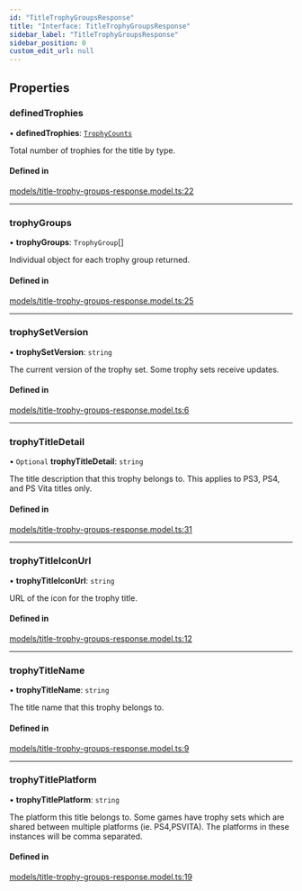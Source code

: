 ```yaml
---
id: "TitleTrophyGroupsResponse"
title: "Interface: TitleTrophyGroupsResponse"
sidebar_label: "TitleTrophyGroupsResponse"
sidebar_position: 0
custom_edit_url: null
---
```


## Properties

### definedTrophies

• **definedTrophies**: [`TrophyCounts`](TrophyCounts)

Total number of trophies for the title by type.

#### Defined in

[models/title-trophy-groups-response.model.ts:22](https://github.com/wescopeland/psn-api/blob/e03f8b1/src/models/title-trophy-groups-response.model.ts#L22)

---

### trophyGroups

• **trophyGroups**: `TrophyGroup`[]

Individual object for each trophy group returned.

#### Defined in

[models/title-trophy-groups-response.model.ts:25](https://github.com/wescopeland/psn-api/blob/e03f8b1/src/models/title-trophy-groups-response.model.ts#L25)

---

### trophySetVersion

• **trophySetVersion**: `string`

The current version of the trophy set. Some trophy sets receive updates.

#### Defined in

[models/title-trophy-groups-response.model.ts:6](https://github.com/wescopeland/psn-api/blob/e03f8b1/src/models/title-trophy-groups-response.model.ts#L6)

---

### trophyTitleDetail

• `Optional` **trophyTitleDetail**: `string`

The title description that this trophy belongs to.
This applies to PS3, PS4, and PS Vita titles only.

#### Defined in

[models/title-trophy-groups-response.model.ts:31](https://github.com/wescopeland/psn-api/blob/e03f8b1/src/models/title-trophy-groups-response.model.ts#L31)

---

### trophyTitleIconUrl

• **trophyTitleIconUrl**: `string`

URL of the icon for the trophy title.

#### Defined in

[models/title-trophy-groups-response.model.ts:12](https://github.com/wescopeland/psn-api/blob/e03f8b1/src/models/title-trophy-groups-response.model.ts#L12)

---

### trophyTitleName

• **trophyTitleName**: `string`

The title name that this trophy belongs to.

#### Defined in

[models/title-trophy-groups-response.model.ts:9](https://github.com/wescopeland/psn-api/blob/e03f8b1/src/models/title-trophy-groups-response.model.ts#L9)

---

### trophyTitlePlatform

• **trophyTitlePlatform**: `string`

The platform this title belongs to. Some games have trophy sets which
are shared between multiple platforms (ie. PS4,PSVITA).
The platforms in these instances will be comma separated.

#### Defined in

[models/title-trophy-groups-response.model.ts:19](https://github.com/wescopeland/psn-api/blob/e03f8b1/src/models/title-trophy-groups-response.model.ts#L19)
